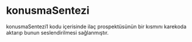 # konusmaSentezi

konusmaSentezi1 kodu içerisinde ilaç prospektüsünün bir kısmını karekoda aktarıp bunun seslendirilmesi sağlanmıştır.

